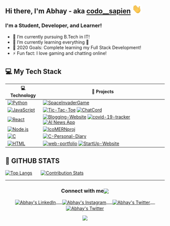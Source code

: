 ## Hi there, I'm Abhay - aka [codo__sapien][website] <img src="https://raw.githubusercontent.com/ABSphreak/ABSphreak/master/gifs/Hi.gif" width="30px">

### I'm a Student, Developer, and Learner!
- 🔭 I’m currently pursuing B.Tech in IT!
- 🌱 I’m currently learning everything 🤣
- 🥅 2020 Goals: Complete learning my Full Stack Development!
- ⚡ Fun fact: I love gaming and chatting online!

## 💻 My Tech Stack

<!-- START OF PROFILE STACK, DO NOT REMOVE -->
| 💻 **Technology** | 🚀 **Projects** |
|-|-|
| [![Python](https://img.shields.io/static/v1?label=&message=Python&color=3C78A9&logo=python&logoColor=FFFFFF)](https://www.python.org/) | [![SpaceInvaderGame](https://img.shields.io/static/v1?label=&message=Space-Invader-Game&color=000605&logo=github&logoColor=white&labelColor=000605)](https://github.com/Abhay2611/SpaceInvaderGame) |
| [![JavaScript](https://img.shields.io/static/v1?label=&message=JavaScript&color=F1E05A&logo=javascript&logoColor=FFFFFF)](https://developer.mozilla.org/en-US/docs/Web/JavaScript) | [![Tic-Tac-Toe](https://img.shields.io/static/v1?label=&message=Tic-Tac-Toe&color=000605&logo=github&logoColor=white&labelColor=000605)](https://github.com/Abhay2611/JS-TikTacToe) [![ChatCord](https://img.shields.io/static/v1?label=&message=ChatCord&color=000605&logo=github&logoColor=white&labelColor=000605)](https://github.com/Abhay2611/ChatCord) |
| [![React](https://img.shields.io/static/v1?label=&message=React&color=02ccfe&logo=react&logoColor=FFFFFF)](https://developer.mozilla.org/en-US/docs/Web/JavaScript) | [![Blogging-Website](https://img.shields.io/static/v1?label=&message=Blogging-Website&color=000605&logo=github&logoColor=white&labelColor=000605)](https://github.com/Abhay2611/Blogging-Website) [![covid-19-tracker](https://img.shields.io/static/v1?label=&message=COVID19-Tracker&color=000605&logo=github&logoColor=white&labelColor=000605)](https://github.com/Abhay2611/covid-19-tracker) [![AI News App](https://img.shields.io/static/v1?label=&message=AI-News-App&color=000605&logo=github&logoColor=white&labelColor=000605)](https://github.com/Abhay2611/AI-News-App) |
| [![Node.js](https://img.shields.io/static/v1?label=&message=Node.js&color=47d147&logo=node.js&logoColor=FFFFFF)](https://nodejs.org/en/) | [![lcoMERNproj](https://img.shields.io/static/v1?label=&message=E-Commerce-Website&color=000605&logo=github&logoColor=white&labelColor=000605)](https://github.com/Abhay2611/lcoMERNproj) |
| [![C](https://img.shields.io/static/v1?label=&message=C&color=4FA1EF&logo=c&logoColor=FFFFFF)](https://www.programiz.com/c-programming/) | [![C-Personal-Diary](https://img.shields.io/static/v1?label=&message=C-Personal-Diary&color=000605&logo=github&logoColor=white&labelColor=000605)](https://github.com/Abhay2611/C-Personal-Diary) |
| [![HTML](https://img.shields.io/static/v1?label=&message=HTML&color=ff751a&logo=HTML5&logoColor=FFFFFF)](https://developer.mozilla.org/en-US/docs/Web/Guide/HTML/HTML5) | [![web-portfolio](https://img.shields.io/static/v1?label=&message=Web-Portfolio&color=000605&logo=github&logoColor=white&labelColor=000605)](https://github.com/Abhay2611/web-portfolio) [![StartUp-Website](https://img.shields.io/static/v1?label=&message=StartUp-Website&color=000605&logo=github&logoColor=white&labelColor=000605)](https://github.com/Abhay0809/CodeFreaks) |
<!-- END OF PROFILE STACK, DO NOT REMOVE -->


## 📝 GITHUB STATS

[![Top Langs](https://github-readme-stats.vercel.app/api/top-langs/?username=Abhay0809&hide=Vue)](https://github.com/Abhay0809/github-readme-stats) 
&nbsp; &nbsp; &nbsp;
[![Contribution Stats](https://github-contribution-stats.vercel.app/api/?username=Abhay0809)](https://github.com/Abhay0809/github-contribution-stats/) 

---

<h3 align="center">Connect with me<img align="center" src="https://github.com/rajput2107/rajput2107/blob/master/Assets/Handshake.gif" height="33px" /></h3> 
<p align="center">
 <a href="https://www.linkedin.com/in/abhay-anand1108/" target="blank">
  <img align="center" alt="Abhay's LinkedIn" width="30px" height="30px" src="https://www.vectorlogo.zone/logos/linkedin/linkedin-icon.svg" /> &nbsp; &nbsp;
 </a>
 <a href="https://www.instagram.com/hashtag_abhay/" target="blank">
  <img align="center" alt="Abhay's Instagram" width="30px" height="30px" src="https://www.vectorlogo.zone/logos/instagram/instagram-icon.svg" /> &nbsp; &nbsp;
 </a>
 <a href="https://twitter.com/AbhayAnand0809" target="blank">
  <img align="center" alt="Abhay's Twitter" width="30px" height="30px" src="https://www.vectorlogo.zone/logos/twitter/twitter-official.svg" /> &nbsp; &nbsp;
 </a>
 <a href="https://www.facebook.com/abhay.anand.792/" target="blank">
  <img align="center" alt="Abhay's Twitter" width="30px" height="30px" src="https://www.vectorlogo.zone/logos/facebook/facebook-official.svg" />
 </a> <br />
 <p align="center">
   <img src="https://profile-counter.glitch.me/Abhay2611/count.svg" />
  </p>

[website]: https://abhay-web-folio.netlify.app/index.html
